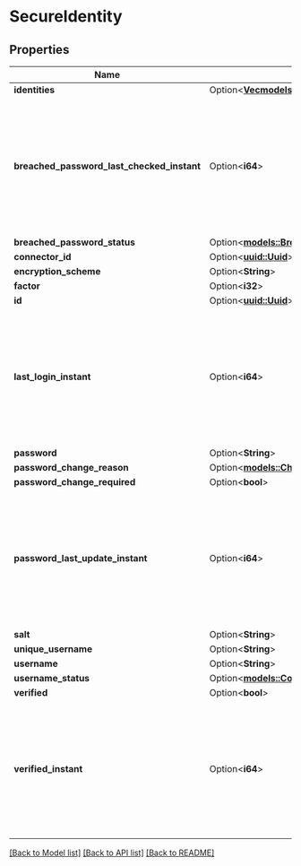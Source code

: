 # SecureIdentity

## Properties

Name | Type | Description | Notes
------------ | ------------- | ------------- | -------------
**identities** | Option<[**Vec<models::UserIdentity>**](UserIdentity.md)> |  | [optional]
**breached_password_last_checked_instant** | Option<**i64**> | The number of milliseconds since the unix epoch: January 1, 1970 00:00:00 UTC. This value is always in UTC. | [optional]
**breached_password_status** | Option<[**models::BreachedPasswordStatus**](BreachedPasswordStatus.md)> |  | [optional]
**connector_id** | Option<[**uuid::Uuid**](uuid::Uuid.md)> |  | [optional]
**encryption_scheme** | Option<**String**> |  | [optional]
**factor** | Option<**i32**> |  | [optional]
**id** | Option<[**uuid::Uuid**](uuid::Uuid.md)> |  | [optional]
**last_login_instant** | Option<**i64**> | The number of milliseconds since the unix epoch: January 1, 1970 00:00:00 UTC. This value is always in UTC. | [optional]
**password** | Option<**String**> |  | [optional]
**password_change_reason** | Option<[**models::ChangePasswordReason**](ChangePasswordReason.md)> |  | [optional]
**password_change_required** | Option<**bool**> |  | [optional]
**password_last_update_instant** | Option<**i64**> | The number of milliseconds since the unix epoch: January 1, 1970 00:00:00 UTC. This value is always in UTC. | [optional]
**salt** | Option<**String**> |  | [optional]
**unique_username** | Option<**String**> |  | [optional]
**username** | Option<**String**> |  | [optional]
**username_status** | Option<[**models::ContentStatus**](ContentStatus.md)> |  | [optional]
**verified** | Option<**bool**> |  | [optional]
**verified_instant** | Option<**i64**> | The number of milliseconds since the unix epoch: January 1, 1970 00:00:00 UTC. This value is always in UTC. | [optional]

[[Back to Model list]](../README.md#documentation-for-models) [[Back to API list]](../README.md#documentation-for-api-endpoints) [[Back to README]](../README.md)


